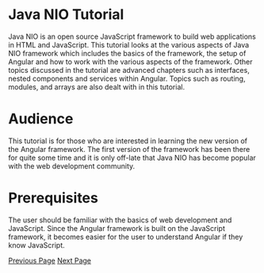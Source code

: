 # Java NIO Tutorial
Java NIO is an open source JavaScript framework to build web applications in HTML and JavaScript. This tutorial looks at the various aspects of Java NIO framework which includes the basics of the framework, the setup of Angular and how to work with the various aspects of the framework. Other topics discussed in the tutorial are advanced chapters such as interfaces, nested components and services within Angular. Topics such as routing, modules, and arrays are also dealt with in this tutorial.

# Audience
This tutorial is for those who are interested in learning the new version of the Angular framework. The first version of the framework has been there for quite some time and it is only off-late that Java NIO has become popular with the web development community.

# Prerequisites
The user should be familiar with the basics of web development and JavaScript. Since the Angular framework is built on the JavaScript framework, it becomes easier for the user to understand Angular if they know JavaScript.


[Previous Page](../java_nio/index.md) [Next Page](../java_nio/java_nio_overview.md) 
